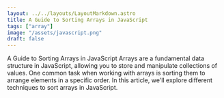 ```yaml
---
layout: ../../layouts/LayoutMarkdown.astro
title: A Guide to Sorting Arrays in JavaScript
tags: ["array"]
image: "/assets/javascript.png"
draft: false
---
```


A Guide to Sorting Arrays in JavaScript
Arrays are a fundamental data structure in JavaScript, allowing you to store and manipulate collections of values. One common task when working with arrays is sorting them to arrange elements in a specific order. In this article, we'll explore different techniques to sort arrays in JavaScript.
